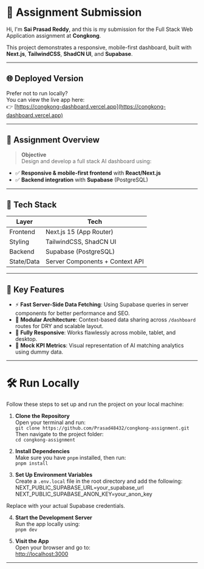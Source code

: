 # 🧠 Assignment Submission

Hi, I'm **Sai Prasad Reddy**, and this is my submission for the Full Stack Web Application assignment at **Congkong**.

This project demonstrates a responsive, mobile-first dashboard, built with **Next.js**, **TailwindCSS**, **ShadCN UI**, and **Supabase**.

---

## 🌐 Deployed Version

Prefer not to run locally?  
You can view the live app here:  
👉 [https://congkong-dashboard.vercel.app](https://congkong-dashboard.vercel.app)

---

## 📌 Assignment Overview

> **Objective**  
Design and develop a full stack AI dashboard using:
- ✅ **Responsive & mobile-first frontend** with **React/Next.js**
- ✅ **Backend integration** with **Supabase** (PostgreSQL)

---

## 🧱 Tech Stack

| Layer        | Tech             |
|--------------|------------------|
| Frontend     | Next.js 15 (App Router) |
| Styling      | TailwindCSS, ShadCN UI  |
| Backend      | Supabase (PostgreSQL) |
| State/Data   | Server Components + Context API |

---

## 🧠 Key Features

- ⚡ **Fast Server-Side Data Fetching**: Using Supabase queries in server components for better performance and SEO.
- 🧩 **Modular Architecture**: Context-based data sharing across `/dashboard` routes for DRY and scalable layout.
- 📱 **Fully Responsive**: Works flawlessly across mobile, tablet, and desktop.
- 🎯 **Mock KPI Metrics**: Visual representation of AI matching analytics using dummy data.

---

# 🛠️ Run Locally

Follow these steps to set up and run the project on your local machine:

1. **Clone the Repository**  
   Open your terminal and run:  
   `git clone https://github.com/Prasad48432/congkong-assignment.git`  
   Then navigate to the project folder:  
   `cd congkong-assignment`

2. **Install Dependencies**  
   Make sure you have `pnpm` installed, then run:  
   `pnpm install`

3. **Set Up Environment Variables**  
   Create a `.env.local` file in the root directory and add the following:
   NEXT_PUBLIC_SUPABASE_URL=your_supabase_url
   NEXT_PUBLIC_SUPABASE_ANON_KEY=your_anon_key

   
Replace with your actual Supabase credentials.

4. **Start the Development Server**  
Run the app locally using:  
`pnpm dev`

5. **Visit the App**  
Open your browser and go to:  
[http://localhost:3000](http://localhost:3000)

---

